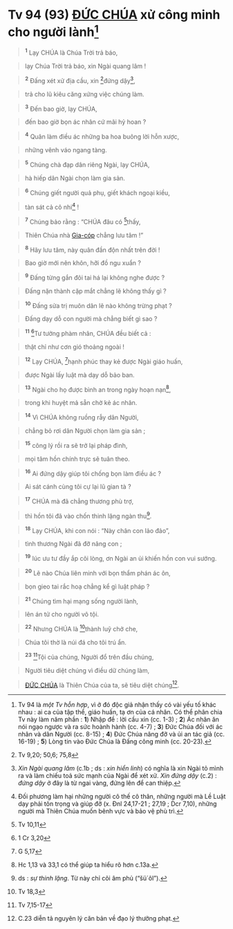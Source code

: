 # Tv 94 (93) [ĐỨC CHÚA]() xử công minh cho người lành[^1-1c997284-6595-4df0-ada3-5404b24d2bf4]

> <sup><b>1</b></sup> Lạy CHÚA là Chúa Trời trả báo,
>


> lạy Chúa Trời trả báo, xin Ngài quang lâm !
>


> <sup><b>2</b></sup> Đấng xét xử địa cầu, xin [^1@-1c997284-6595-4df0-ada3-5404b24d2bf4]đứng dậy[^2-1c997284-6595-4df0-ada3-5404b24d2bf4],
>


> trả cho lũ kiêu căng xứng việc chúng làm.
>


> <sup><b>3</b></sup> Đến bao giờ, lạy CHÚA,
>


> đến bao giờ bọn ác nhân cứ mãi hỷ hoan ?
>


> <sup><b>4</b></sup> Quân làm điều ác những ba hoa buông lời hỗn xược,
>


> những vênh váo ngang tàng.
>


> <sup><b>5</b></sup> Chúng chà đạp dân riêng Ngài, lạy CHÚA,
>


> hà hiếp dân Ngài chọn làm gia sản.
>


> <sup><b>6</b></sup> Chúng giết người quả phụ, giết khách ngoại kiều,
>


> tàn sát cả cô nhi[^3-1c997284-6595-4df0-ada3-5404b24d2bf4] !
>


> <sup><b>7</b></sup> Chúng bảo rằng : “CHÚA đâu có [^2@-1c997284-6595-4df0-ada3-5404b24d2bf4]thấy,
>


> Thiên Chúa nhà [Gia-cóp]() chẳng lưu tâm !”
>


> <sup><b>8</b></sup> Hãy lưu tâm, này quân đần độn nhất trên đời !
>


> Bao giờ mới nên khôn, hỡi đồ ngu xuẩn ?
>


> <sup><b>9</b></sup> Đấng từng gắn đôi tai há lại không nghe được ?
>


> Đấng nặn thành cặp mắt chẳng lẽ không thấy gì ?
>


> <sup><b>10</b></sup> Đấng sửa trị muôn dân lẽ nào không trừng phạt ?
>


> Đấng dạy dỗ con người mà chẳng biết gì sao ?
>


> <sup><b>11</b></sup> [^3@-1c997284-6595-4df0-ada3-5404b24d2bf4]Tư tưởng phàm nhân, CHÚA đều biết cả :
>


> thật chỉ như cơn gió thoảng ngoài !
>


> <sup><b>12</b></sup> Lạy CHÚA, [^4@-1c997284-6595-4df0-ada3-5404b24d2bf4]hạnh phúc thay kẻ được Ngài giáo huấn,
>


> được Ngài lấy luật mà dạy dỗ bảo ban.
>


> <sup><b>13</b></sup> Ngài cho họ được bình an trong ngày hoạn nạn[^4-1c997284-6595-4df0-ada3-5404b24d2bf4],
>


> trong khi huyệt mả sẵn chờ kẻ ác nhân.
>


> <sup><b>14</b></sup> Vì CHÚA không ruồng rẫy dân Người,
>


> chẳng bỏ rơi dân Người chọn làm gia sản ;
>


> <sup><b>15</b></sup> công lý rồi ra sẽ trở lại pháp đình,
>


> mọi tâm hồn chính trực sẽ tuân theo.
>


> <sup><b>16</b></sup> Ai đứng dậy giúp tôi chống bọn làm điều ác ?
>


> Ai sát cánh cùng tôi cự lại lũ gian tà ?
>


> <sup><b>17</b></sup> CHÚA mà đã chẳng thương phù trợ,
>


> thì hồn tôi đã vào chốn thinh lặng ngàn thu[^5-1c997284-6595-4df0-ada3-5404b24d2bf4].
>


> <sup><b>18</b></sup> Lạy CHÚA, khi con nói : “Này chân con lảo đảo”,
>


> tình thương Ngài đã đỡ nâng con ;
>


> <sup><b>19</b></sup> lúc ưu tư đầy ắp cõi lòng, ơn Ngài an ủi khiến hồn con vui sướng.
>


> <sup><b>20</b></sup> Lẽ nào Chúa liên minh với bọn thẩm phán ác ôn,
>


> bọn gieo tai rắc hoạ chẳng kể gì luật pháp ?
>


> <sup><b>21</b></sup> Chúng tìm hại mạng sống người lành,
>


> lên án tử cho người vô tội.
>


> <sup><b>22</b></sup> Nhưng CHÚA là [^5@-1c997284-6595-4df0-ada3-5404b24d2bf4]thành luỹ chở che,
>


> Chúa tôi thờ là núi đá cho tôi trú ẩn.
>


> <sup><b>23</b></sup> [^6@-1c997284-6595-4df0-ada3-5404b24d2bf4]Tội của chúng, Người đổ trên đầu chúng,
>


> Người tiêu diệt chúng vì điều dữ chúng làm,
>


> [ĐỨC CHÚA]() là Thiên Chúa của ta, sẽ tiêu diệt chúng[^6-1c997284-6595-4df0-ada3-5404b24d2bf4].
>

[^1-1c997284-6595-4df0-ada3-5404b24d2bf4]: Tv 94 là *một Tv hỗn hợp*, vì ở đó độc giả nhận thấy có vài yếu tố khác nhau : ai ca của tập thể, giáo huấn, tạ ơn của cá nhân. Có thể phân chia Tv này làm năm phần : **1**) Nhập đề : lời cầu xin (cc. 1-3) ; **2**) Ác nhân ăn nói ngạo ngược và ra sức hoành hành (cc. 4-7) ; **3**) Đức Chúa đối với ác nhân và dân Người (cc. 8-15) ; **4**) Đức Chúa nâng đỡ và ủi an tác giả (cc. 16-19) ; **5**) Lòng tin vào Đức Chúa là Đấng công minh (cc. 20-23).
[^2-1c997284-6595-4df0-ada3-5404b24d2bf4]: *Xin Ngài quang lâm* (c.1b ; ds : *xin hiển linh*) có nghĩa là xin Ngài tỏ mình ra và làm chiếu toả sức mạnh của Ngài để xét xử. *Xin đứng dậy* (c.2) : *đứng dậy* ở đây là từ ngai vàng, đứng lên để can thiệp.
[^3-1c997284-6595-4df0-ada3-5404b24d2bf4]: Đối phương làm hại những người cô thế cô thân, những người mà Lề Luật dạy phải tôn trọng và giúp đỡ (x. Đnl 24,17-21 ; 27,19 ; Dcr 7,10), những người mà Thiên Chúa muốn bênh vực và bảo vệ phù trì.
[^4-1c997284-6595-4df0-ada3-5404b24d2bf4]: Hc 1,13 và 33,1 có thể giúp ta hiểu rõ hơn c.13a.
[^5-1c997284-6595-4df0-ada3-5404b24d2bf4]: ds : *sự thinh lặng*. Từ này chỉ cõi âm phủ (“šü´ôl”).
[^6-1c997284-6595-4df0-ada3-5404b24d2bf4]: C.23 diễn tả nguyên lý căn bản về đạo lý thưởng phạt.
[^1@-1c997284-6595-4df0-ada3-5404b24d2bf4]: Tv 9,20; 50,6; 75,8
[^2@-1c997284-6595-4df0-ada3-5404b24d2bf4]: Tv 10,11
[^3@-1c997284-6595-4df0-ada3-5404b24d2bf4]: 1 Cr 3,20
[^4@-1c997284-6595-4df0-ada3-5404b24d2bf4]: G 5,17
[^5@-1c997284-6595-4df0-ada3-5404b24d2bf4]: Tv 18,3
[^6@-1c997284-6595-4df0-ada3-5404b24d2bf4]: Tv 7,15-17